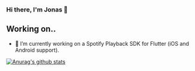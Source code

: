 
### Hi there, I'm Jonas 👋

## Working on..
- 🔭 I’m currently working on a Spotify Playback SDK for Flutter (iOS and Android support).


[![Anurag's github stats](https://github-readme-stats.vercel.app/api?username=jonastillges)](https://github.com/anuraghazra/github-readme-stats)
